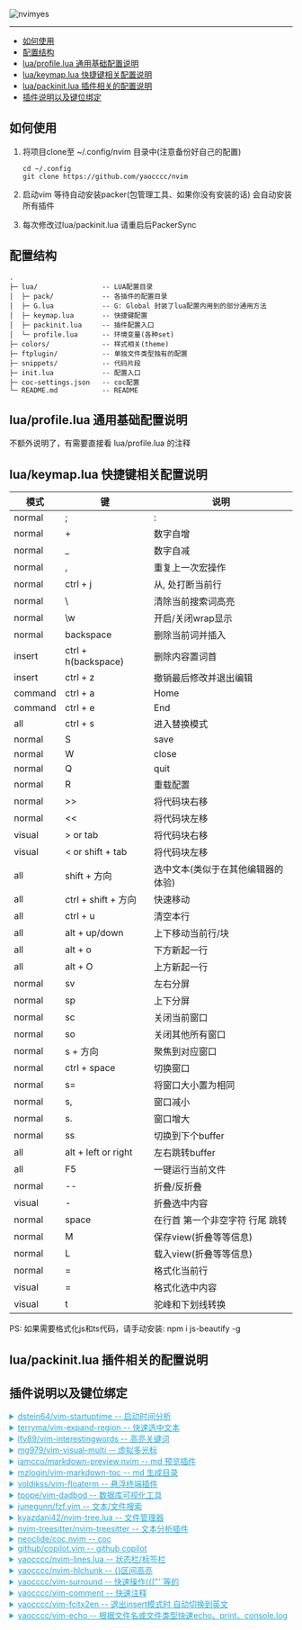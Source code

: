 ![nvimyes](https://readme-typing-svg.demolab.com?font=Fira+Code&size=30&pause=1000&color=000000&vCenter=true&width=435&height=45&lines=NVIM+YES)

---

<!-- markdown-toc GitLab -->

* [如何使用](#如何使用)
* [配置结构](#配置结构)
* [lua/profile.lua 通用基础配置说明](#luaprofilelua-通用基础配置说明)
* [lua/keymap.lua 快捷键相关配置说明](#luakeymaplua-快捷键相关配置说明)
* [lua/packinit.lua 插件相关的配置说明](#luapackinitlua-插件相关的配置说明)
* [插件说明以及键位绑定](#插件说明以及键位绑定)

<!-- markdown-toc -->

## 如何使用

1. 将项目clone至 ~/.config/nvim 目录中(注意备份好自己的配置)  
    ```plaintext
    cd ~/.config
    git clone https://github.com/yaocccc/nvim
    ```
2. 启动vim 等待自动安装packer(包管理工具、如果你没有安装的话) 会自动安装所有插件

3. 每次修改过lua/packinit.lua 请重启后PackerSync

## 配置结构

```dir
.
├─ lua/                -- LUA配置目录
│  ├─ pack/            -- 各插件的配置目录
│  ├─ G.lua            -- G: Global 封装了lua配置内用到的部分通用方法
│  ├─ keymap.lua       -- 快捷键配置
│  ├─ packinit.lua     -- 插件配置入口
│  └─ profile.lua      -- 环境变量(各种set)
├─ colors/             -- 样式相关(theme)
├─ ftplugin/           -- 单独文件类型独有的配置
├─ snippets/           -- 代码片段
├─ init.lua            -- 配置入口
├─ coc-settings.json   -- coc配置
└─ README.md           -- README
```

## lua/profile.lua 通用基础配置说明

  不额外说明了，有需要直接看 lua/profile.lua 的注释

## lua/keymap.lua 快捷键相关配置说明

| 模式   | 键                   | 说明                              |
| ------ | --------             | ---------                         |
| normal | ;                    | :                                 |
| normal | +                    | 数字自增                          |
| normal | _                    | 数字自减                          |
| normal | ,                    | 重复上一次宏操作                  |
| normal | ctrl + j             | 从, 处打断当前行                  |
| normal | \                    | 清除当前搜索词高亮                |
| normal | \w                   | 开启/关闭wrap显示                 |
| normal | backspace            | 删除当前词并插入                  |
| insert | ctrl + h(backspace)  | 删除内容置词首                    |
| insert | ctrl + z             | 撤销最后修改并退出编辑            |
| command| ctrl + a             | Home                              |
| command| ctrl + e             | End                               |
| all    | ctrl + s             | 进入替换模式                      |
| normal | S                    | save                              |
| normal | W                    | close                             |
| normal | Q                    | quit                              |
| normal | R                    | 重载配置                          |
| normal | >>                   | 将代码块右移                      |
| normal | <<                   | 将代码块左移                      |
| visual | > or tab             | 将代码块右移                      |
| visual | < or shift + tab     | 将代码块左移                      |
| all    | shift + 方向         | 选中文本(类似于在其他编辑器的体验)|
| all    | ctrl + shift + 方向  | 快速移动                          |
| all    | ctrl + u             | 清空本行                          |
| all    | alt + up/down        | 上下移动当前行/块                 |
| all    | alt + o              | 下方新起一行                      |
| all    | alt + O              | 上方新起一行                      |
| normal | sv                   | 左右分屏                          |
| normal | sp                   | 上下分屏                          |
| normal | sc                   | 关闭当前窗口                      |
| normal | so                   | 关闭其他所有窗口                  |
| normal | s + 方向             | 聚焦到对应窗口                    |
| normal | ctrl + space         | 切换窗口                          |
| normal | s=                   | 将窗口大小置为相同                |
| normal | s,                   | 窗口减小                          |
| normal | s.                   | 窗口增大                          |
| normal | ss                   | 切换到下个buffer                  |
| all    | alt + left or right  | 左右跳转buffer                    |
| all    | F5                   | 一键运行当前文件                  |
| normal | --                   | 折叠/反折叠                       |
| visual | -                    | 折叠选中内容                      |
| normal | space                | 在行首 第一个非空字符 行尾 跳转   |
| normal | M                    | 保存view(折叠等等信息)            |
| normal | L                    | 载入view(折叠等等信息)            |
| normal | =                    | 格式化当前行                      |
| visual | =                    | 格式化选中内容                    |
| visual | t                    | 驼峰和下划线转换                  |

PS: 如果需要格式化js和ts代码，请手动安装: npm i js-beautify -g

## lua/packinit.lua 插件相关的配置说明

## 插件说明以及键位绑定


<details>
  <summary style="cursor: pointer; text-decoration:underline; color: #2AD;">dstein64/vim-startuptime -- 启动时间分析</summary>
  
  [github: dstein64/vim-startuptime](https://github.com/dstein64/vim-startuptime)  

  :StartupTime

</details>

<details>
  <summary style="cursor: pointer; text-decoration:underline; color: #2AD;">terryma/vim-expand-region -- 快速选中文本</summary>
  
  [github: terryma/vim-expand-region](https://github.com/terryma/vim-expand-region)  

  | 模式   | 键                   | 说明                              |
  | ------ | --------             | ---------                         |
  | visual | v                    | 扩大选中范围                      |
  | visual | V                    | 缩小选中范围                      |

</details>

<details>
  <summary style="cursor: pointer; text-decoration:underline; color: #2AD;">lfv89/vim-interestingwords -- 高亮关键词</summary>
  
  [github: lfv89/vim-interestingwords](https://github.com/lfv89/vim-interestingwords)  

  | 模式   | 键                   | 说明                              |
  | ------ | --------             | ---------                         |
  | normal | ff                   | 高亮/取消高亮 当前词              |
  | normal | FF                   | 取消高亮 全部词                   |

</details>

<details>
  <summary style="cursor: pointer; text-decoration:underline; color: #2AD;">mg979/vim-visual-multi -- 虚拟多光标</summary>
  
  [gihub: **mg979/vim-visual-multi**](https://github.com/mg979/vim-visual-multi)  
  [bilibili视频介绍: BV1uF411c7Ro](https://www.bilibili.com/video/BV1uF411c7Ro)  

  建议到对应的仓库仔细看文档  

  | 模式   | 键                   | 说明                                 |
  | ------ | --------             | ---------                            |
  | normal | ctrl + up/down       | 上下添加虚拟光标(normal模式)         |
  | normal | ctrl + left/right    | 虚拟光标左右扩选(visual模式)         |
  | normal | ctrl + d             | 所有`当前词`添加虚拟光标(visual模式) |
  | normal | ctrl + x             | 当前字符添加虚拟光标(normal模式)     |
  | normal | ctrl + w             | 添加当前词首(normal模式)             |
  | all    | ctrl + n/p           | 添加下/上一个当前词到虚拟光标        |
  | all    | q                    | 移除当前光标位置下的虚拟光标         |
  | normal | tab                  | 切换到visual模式                     |
  | visual | tab                  | 切换到normal模式                     |

</details>

<details>
  <summary style="cursor: pointer; text-decoration:underline; color: #2AD;">iamcco/markdown-preview.nvim -- md 预览插件</summary>

  [github: iamcco/markdown-preview.nvim](https://github.com/iamcco/markdown-preview.nvim)  

  guide: 如果无法使用 请  
  1. 修改 lua/pack/markdown.lua 中的 G.g.mkdp_browser 去掉或者修改成自己使用的浏览器
  2. cd ~/.local/share/nvim/site/pack/packer/opt/markdown-preview.nvim/app && yarn

  | 模式   | 键                   | 说明                                 |
  | ------ | --------             | ---------                            |
  | normal | F5                   | 在浏览器预览markdown                 |
 
</details>

<details>
  <summary style="cursor: pointer; text-decoration:underline; color: #2AD;">mzlogin/vim-markdown-toc -- md 生成目录</summary>

  [github: mzlogin/vim-markdown-toc](https://github.com/mzlogin/vim-markdown-toc)
  
  :GenTocGFM 在markdown文件头部生成TOC

</details>

<details>
  <summary style="cursor: pointer; text-decoration:underline; color: #2AD;">voldikss/vim-floaterm -- 悬浮终端插件</summary>

  [github: voldikss/vim-floaterm](https://github.com/voldikss/vim-floaterm)

  | 模式   | 键                   | 说明                                 |
  | ------ | --------             | ---------                            |
  | normal | ctrl + t             | 打开浮动终端                         |
  | normal | ctrl + b             | 打开数据库可视化工具(dadbod)         |
  | normal | F5                   | 根据文件类型启动浮动终端执行当前文件 |
  
</details>

<details>
  <summary style="cursor: pointer; text-decoration:underline; color: #2AD;">tpope/vim-dadbod -- 数据库可视化工具</summary>

  [github: tpope/vim-dadbod](https://github.com/tpope/vim-dadbod)  
  [github: kristijanhusak/vim-dadbod-ui](kristijanhusak/vim-dadbod-ui)  

  :DBUI 来使用 数据库可视化工具  
  添加链接: let g:dbs = [{ 'name': 'connection_name', 'url': 'mysql://user:password@host:port' }]  
  注意 url内的东西需要url_encode  

  也可直接 :CALLDB 呼出界面按界面引导 添加链接 链接格式同上
  
</details>

<details>
  <summary style="cursor: pointer; text-decoration:underline; color: #2AD;">junegunn/fzf.vim -- 文本/文件搜索</summary>

  [github: **junegunn/fzf.vim**](https://github.com/junegunn/fzf.vim)  

  注意要配合ag使用，请自己手动安装: the_silver_searcher fd bat  

  | 模式   | 键                   | 说明                                 |
  | ------ | --------             | ---------                            |
  | normal | ctrl + a             | Ag搜索(全局文本搜索)                 |
  | normal | ctrl + l             | 当前buffer文本搜索                   |
  | normal | ctrl + p             | 全局文件搜索                         |
  | normal | ctrl + g             | git变更文件搜索                      |
  | normal | ctrl + h             | 历史文件搜索                         |
  | fzf中  | ctrl + /             | 启动/关闭 预览                       |
  | fzf中  | ctrl + n             | 下一个搜索词                         |
  | fzf中  | ctrl + p             | 上一个搜索词                         |

</details>

<details>
  <summary style="cursor: pointer; text-decoration:underline; color: #2AD;">kyazdani42/nvim-tree.lua -- 文件管理器</summary>

  [github: kyazdani42/nvim-tree.lua](https://github.com/kyazdani42/nvim-tree.lua)  

  | 模式        | 键                   | 说明                                 |
  | ------      | --------             | ---------                            |
  | normal      | T                    | 打开/关闭 nvim-tree                  |
  | nvim-tree内 | a/A                  | 新建文件或文件夹                     |
  | nvim-tree内 | r                    | 重命名                               |
  | nvim-tree内 | W                    | 关闭所有打开的目录                   |
  | nvim-tree内 | <left>               | 关闭当前目录                         |
  | nvim-tree内 | <bs>                 | 回退到上级目录                       |
  | nvim-tree内 | P                    | cd到选中目录                         |
  | nvim-tree内 | H                    | 显示/隐藏 .文件                      |
  | nvim-tree内 | I                    | 显示/隐藏 忽略文件(gitignore等)      |
  | nvim-tree内 | d                    | 删除文件/文件夹                      |
  | nvim-tree内 | x                    | 剪切文件/文件夹到剪切板              |
  | nvim-tree内 | c                    | 复制文件/文件夹到剪切板              |
  | nvim-tree内 | p                    | 从剪切板粘贴                         |
  | nvim-tree内 | y                    | 复制文件名                           |
  | nvim-tree内 | ?                    | 查看帮助                             |
  | nvim-tree内 | C                    | 若当前查看的文件为外部文件 cd到目录  |

</details>

<details>
  <summary style="cursor: pointer; text-decoration:underline; color: #2AD;">nvim-treesitter/nvim-treesitter -- 文本分析插件</summary>

  [github: nvim-treesitter/nvim-treesitter](https://github.com/nvim-treesitter/nvim-treesitter)
  
  没啥好说明的 用就完了  

  可以用 H 快捷键看高亮组 然后到 lua/pack/tree-sitter.lua 中修改对应的样式  

</details>

<details>
  <summary style="cursor: pointer; text-decoration:underline; color: #2AD;">neoclide/coc.nvim -- coc</summary>

  [github: neoclide/coc.nvim](https://github.com/neoclide/coc.nvim)

  **建议到对应的仓库看一下**  
  
  全局的插件列表 lua/pack/coc.lua -- G.g.coc_global_extensions = {...} 按需添加  

  | 模式   | 键                   | 说明                              | 对应的coc插件  |
  | ------ | --------             | ---------                         | ----           |
  | normal | gd                   | 跳转到定义                        | coc            |
  | normal | gy                   | 跳转到类型                        | coc            |
  | normal | gr                   | 跳转到实现                        | coc            |
  | normal | K                    | 查看文档                          | coc            |
  | normal | c-e                  | 查看诊断列表                      | coc            |
  | normal | F2                   | 重命名                            | coc            |
  | normal | F4                   | 关闭/开启coc                      | coc            |
  | normal | c-e                  | 查看诊断列表                      | coc            |
  | normal | mm                   | 翻译当前词                        | coc-translator |
  | normal | F9                   | 编辑当前文件类型的snippet         | coc-snippets   |
  | normal | (                    | 上一处修改                        | coc-git        |
  | normal | )                    | 下一处修改                        | coc-git        |
  | normal | C                    | 显示当前行提交记录                | coc-git        |
  | normal | \g                   | 开启/关闭 git blame 显示          | coc-git        |
  | visual | if                   | 选中func内                        | coc            |
  | visual | af                   | 选中func                          | coc            |
  | visual | ic                   | 选中class内                       | coc            |
  | visual | ac                   | 选中class                         | coc            |

</details>

<details>
  <summary style="cursor: pointer; text-decoration:underline; color: #2AD;">github/copilot.vim -- github copilot</summary>

  [github: github/copilot.vim](https://github.com/github/copilot.vim)  

  | 模式   | 键                   | 说明                                 |
  | ------ | --------             | ---------                            |
  | insert | right                | 接受建议                             |
  | insert | ctrl + ]             | 取消建议                             |
  | insert | alt + [或]           | 上/下个建议                          |

</details>

<details>
  <summary style="cursor: pointer; text-decoration:underline; color: #2AD;">yaocccc/nvim-lines.lua -- 状态栏/标签栏</summary>

  [github: yaocccc/nvim-lines.lua](https://github.com/yaocccc/nvim-lines.lua)  

  没啥好说明的 用就完了

</details>

<details>
  <summary style="cursor: pointer; text-decoration:underline; color: #2AD;">yaocccc/nvim-hlchunk -- {}区间高亮</summary>

  [github: yaocccc/nvim-hlchunk](https://github.com/yaocccc/nvim-hlchunk)  

  没啥好说明的 用就完了

</details>

<details>
  <summary style="cursor: pointer; text-decoration:underline; color: #2AD;">yaocccc/vim-surround -- 快速操作({["'`等的</summary>

  [github: yaocccc/vim-surround](https://github.com/yaocccc/vim-surround)  

  选中文本后 再使用 " ' { ( 等 可以将文本包裹起来  
  ds": 删除包裹的"" 其他的相同  
  ys": 用""将当前词包裹起来  
  cs"{: 用{}替换掉""  

</details>

<details>
  <summary style="cursor: pointer; text-decoration:underline; color: #2AD;">yaocccc/vim-comment -- 快速注释</summary>

  [github: yaocccc/vim-comment](https://github.com/yaocccc/vim-comment)  

  普通模式 ??: 行注释当前行
  选中文本后 /: 行注释选中内容
  选中文本后 ?: 块注释选中内容

  **以上操作 可以用相同的操作逆转 (??行注释 ??取消行注释)**

</details>

<details>
  <summary style="cursor: pointer; text-decoration:underline; color: #2AD;">yaocccc/vim-fcitx2en -- 退出insert模式时 自动切换到英文</summary>

  [github: yaocccc/vim-fcitx2en](https://github.com/yaocccc/vim-fcitx2en)  

</details>

<details>
  <summary style="cursor: pointer; text-decoration:underline; color: #2AD;">yaocccc/vim-echo -- 根据文件名或文件类型快速echo、print、console.log</summary>

  [github: yaocccc/vim-echo](https://github.com/yaocccc/vim-echo)  

  选中文本后 C: 再下一行添加 console.log(选中的内容) 或 echo $选中的内容 等等等

</details>
